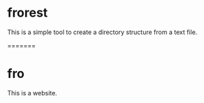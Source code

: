# frorest

This is a simple tool to create a directory structure from a text file.

=======
# fro

This is a website.

